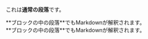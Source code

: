 これは**通常の段落**です。

<div markdown="1">
**ブロックの中の段落**でもMarkdownが解釈されます。
</div>

<div md="1">
**ブロックの中の段落**でもMarkdownが解釈されます。
</div>